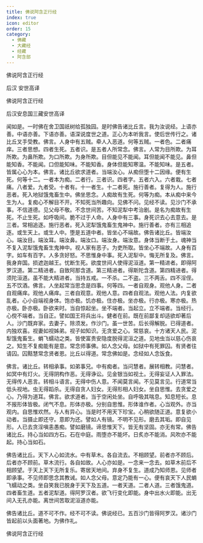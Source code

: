 ```yaml
---
title: 佛说阿含正行经
index: true
icon: editor
order: 15
category:
  - 佛藏
  - 大藏经
  - 经藏
  - 阿含部
---
```


  佛说阿含正行经  

后汉 安世高译  

佛说阿含正行经  

后汉安息国三藏安世高译  

闻如是。一时佛在舍卫国祇树给孤独园。是时佛告诸比丘言。我为汝说经。上语亦善。中语亦善。下语亦善。语深说度世之道。正心为本听我言。使后世传行之。诸比丘叉手受教。佛言。人身中有五贼。牵人入恶道。何等五贼。一者色。二者痛痒。三者思想。四者生死。五者识。是五者人所常念。佛言。人常为目所欺。为耳所欺。为鼻所欺。为口所欺。为身所欺。目但能见不能闻。耳但能闻不能见。鼻但能知香。不能闻。口但能知味。不能知香。身体但能知寒温。不能知味。是五者。皆属心心为本。佛言。诸比丘欲求道者。当端汝心。从痴但堕十二因缘。便有生死。何等十二。一者本为痴。二者行。三者识。四者字。五者六入。六者栽。七者痛。八者爱。九者受。十者有。十一者生。十二者死。施行善者。复得为人。施行恶者。死入地狱饿鬼畜生中。佛坐思念。人痴故有生死。何等为痴。本从痴中来今生为人。复痴心不解目不开。不知死当所趣向。见佛不问。见经不读。见沙门不承事。不信道德。见父母不敬。不念世间苦。不知泥犁中考治剧。是名为痴故有生死。不止生死。如呼吸间。脆不过于人命。人身中有三事。身死识去心去意去。是三者。常相追逐。施行恶者。死入泥犁饿鬼畜生鬼神中。施行善者。亦有三相追逐。或生天上。或生人中。堕是五道中者。皆坐心不端故。佛告诸比丘。皆端汝心。端汝目。端汝耳。端汝鼻。端汝口。端汝身。端汝意。身体当断于土。魂神当不复入泥犁饿鬼畜生鬼神中。视人家有恶子。为吏所取。皆坐心不端故。人身有百字。如车有百字。人多贪好怒。不思惟身中事。死入泥犁中。悔无所复及。佛言。我身弃国。损遮迦越王。忧断生死。欲度世间人使得泥洹道。第一精进者。即得阿罗汉道。第二精进者。自致阿那含道。第三精进者。得斯陀含道。第四精进者。得须陀洹道。虽不能大精进者。当持五戒。一不杀。二不盗。三不两舌。四不淫侄。五不饮酒。佛言。人坐起常当思念是四事。何等四。一者自观身。观他人身。二者自观痛痒。观他人痛痒。三者自观意。观他人意。四者自观法。观他人法。内复欲乱者。心小自端视身体。饱亦极。饥亦极。住亦极。坐亦极。行亦极。寒亦极。热亦极。卧亦极。卧欲来时。当自惊起坐。坐不端者。当起立。立不端者。当经行。心傥不端者。当自正。譬如国王将兵出斗。健者在前。既在前鄙复却适欲却著后人。沙门既弃家。去妻子。除须发。作沙门。虽一世苦。后长得解脱。已得道者。内独欢喜。视妻如视姊弟。视子如知识。无贪爱之心。常慈哀。十方诸天人民。泥犁饿鬼畜生。蜎飞蠕动之类。皆使富贵安隐度脱得泥洹之道。见地虫当以慈心伤哀之。知生不复痴能有是意。常念师事佛。如人念父母。如狱中有死罪囚。有贤者往请囚。囚黠慧常念贤者恩。比丘以得道。常念佛如是。念经如人念饭食。  

佛言。诸比丘。转相承事。如弟事兄。中有痴者。当问慧者。展转相教。问慧者。如冥中有灯火。无得阴构作恶。无得诤讼。见金银当如视土。无得妄证人入罪法。无得传人恶言。转相斗语言。无得中伤人意。不闻莫言闻。不见莫言见。行道常当低头视地。虫无得蹈杀。无得自贪人妇女。无得形相人妇女。坐自思惟。去贪爱之心。乃得为道耳。佛言。欲求道者。当于空闲处坐。自呼吸其喘息。知息短长。息不报形体皆极。闭气不息。形体亦极。分别自思惟。形体谁作者。心当观外。亦当观内。自思惟欢然。与人有异心。当是时不用天下珍宝。心稍欲随正道。意复欲小动者。当摄止即还守。意即为还。譬如人有镜。不明不见形。磨去其垢。即自见形。人已去贪淫嗔恚愚痴。譬如磨镜。谛思惟天下。皆无有坚固。亦无有常。佛告诸比丘。持心当如四方石。石在中庭。雨堕亦不能坏。日炙亦不能消。风吹亦不能起。持心当如石。  

佛告诸比丘。天下人心如流水。中有草木。各自流去。不相顾望。前者亦不顾后。后者亦不顾前。草木流行。各自如故。人心亦如是。一念来一念去。如草木前后不相顾望。于天上天下无所复乐。寄居天地间。弃身不复生。道成乃知师恩。见师者即承事。不见师即思念其教诫。如人念父母。意定乃能有一心。便有哀天下人民蜎飞蠕动之类。坐自笑我已脱身于天下及五道。一者天道。二者人道。三者饿鬼道。四者畜生道。五者泥犁道。得阿罗汉者。欲飞行变化即能。身中出水火即能。出无间入无孔亦能。离世间苦取泥洹道亦能。  

佛告诸比丘。道不可不作。经不可不读。佛说经已。五百沙门皆得阿罗汉。诸沙门皆起前以头面著地。为佛作礼。  

佛说阿含正行经  
